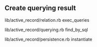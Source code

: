## Create querying result

lib/active_record/relation.rb exec_queries

lib/active_record/querying.rb find_by_sql

lib/active_record/persistence.rb instantiate
